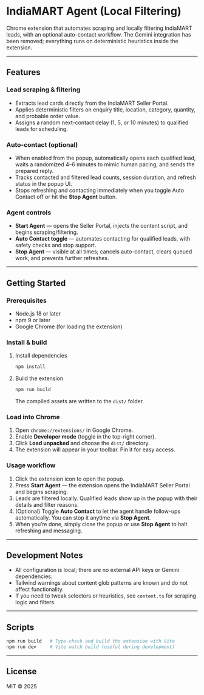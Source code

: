 # IndiaMART Agent (Local Filtering)

Chrome extension that automates scraping and locally filtering IndiaMART leads, with an optional auto-contact workflow. The Gemini integration has been removed; everything runs on deterministic heuristics inside the extension.

---
## Features

### Lead scraping & filtering
- Extracts lead cards directly from the IndiaMART Seller Portal.
- Applies deterministic filters on enquiry title, location, category, quantity, and probable order value.
- Assigns a random next-contact delay (1, 5, or 10 minutes) to qualified leads for scheduling.

### Auto-contact (optional)
- When enabled from the popup, automatically opens each qualified lead, waits a randomized 4–6 minutes to mimic human pacing, and sends the prepared reply.
- Tracks contacted and filtered lead counts, session duration, and refresh status in the popup UI.
- Stops refreshing and contacting immediately when you toggle Auto Contact off or hit the **Stop Agent** button.

### Agent controls
- **Start Agent** — opens the Seller Portal, injects the content script, and begins scraping/filtering.
- **Auto Contact toggle** — automates contacting for qualified leads, with safety checks and stop support.
- **Stop Agent** — visible at all times; cancels auto-contact, clears queued work, and prevents further refreshes.

---

## Getting Started

### Prerequisites
- Node.js 18 or later
- npm 9 or later
- Google Chrome (for loading the extension)

### Install & build

1. Install dependencies
   ```bash
   npm install
   ```
2. Build the extension
   ```bash
   npm run build
   ```
   The compiled assets are written to the `dist/` folder.

### Load into Chrome

1. Open `chrome://extensions/` in Google Chrome.
2. Enable **Developer mode** (toggle in the top-right corner).
3. Click **Load unpacked** and choose the `dist/` directory.
4. The extension will appear in your toolbar. Pin it for easy access.

### Usage workflow

1. Click the extension icon to open the popup.
2. Press **Start Agent** — the extension opens the IndiaMART Seller Portal and begins scraping.
3. Leads are filtered locally. Qualified leads show up in the popup with their details and filter reasons.
4. (Optional) Toggle **Auto Contact** to let the agent handle follow-ups automatically. You can stop it anytime via **Stop Agent**.
5. When you’re done, simply close the popup or use **Stop Agent** to halt refreshing and messaging.

---

## Development Notes

- All configuration is local; there are no external API keys or Gemini dependencies.
- Tailwind warnings about content glob patterns are known and do not affect functionality.
- If you need to tweak selectors or heuristics, see `content.ts` for scraping logic and filters.

---

## Scripts

```bash
npm run build   # Type-check and build the extension with Vite
npm run dev     # Vite watch build (useful during development)
```

---

## License

MIT © 2025

